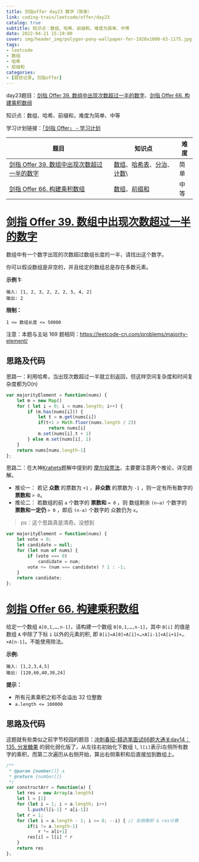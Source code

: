 ```yaml
---
title: 剑指offer day23 数学（简单）
link: coding-train/leetcode/offer/day23
catalog: true
subtitle: 知识点：数组、哈希、前缀和，难度为简单、中等
date: 2022-04-21 15:19:00
cover: img/header_img/polygon-pony-wallpaper-for-1920x1080-63-1175.jpg
tags:
- leetcode
- 数组
- 哈希
- 前缀和
categories:
- [题目记录, 剑指offer]
---
```


day23题目：[剑指 Offer 39. 数组中出现次数超过一半的数字](https://leetcode-cn.com/problems/shu-zu-zhong-chu-xian-ci-shu-chao-guo-yi-ban-de-shu-zi-lcof/)、[剑指 Offer 66. 构建乘积数组](https://leetcode-cn.com/problems/gou-jian-cheng-ji-shu-zu-lcof/)

知识点：数组、哈希、前缀和，难度为简单、中等

学习计划链接：[「剑指 Offer」 - 学习计划](https://leetcode-cn.com/study-plan/lcof/?progress=7jn70jr)

| 题目 | 知识点 | 难度 |
| --- | ---- | ---- |
| [剑指 Offer 39. 数组中出现次数超过一半的数字](https://leetcode-cn.com/problems/shu-zu-zhong-chu-xian-ci-shu-chao-guo-yi-ban-de-shu-zi-lcof/) | [数组](https://leetcode-cn.com/tag/array)、[哈希表](https://leetcode-cn.com/tag/hash-table)、[分治](https://leetcode-cn.com/tag/divide-and-conquer)、[计数](https://leetcode-cn.com/tag/counting)\ | 简单 |
| [剑指 Offer 66. 构建乘积数组](https://leetcode-cn.com/problems/gou-jian-cheng-ji-shu-zu-lcof/) | [数组](https://leetcode-cn.com/tag/array)、[前缀和](https://leetcode-cn.com/tag/prefix-sum) | 中等 |


# [剑指 Offer 39. 数组中出现次数超过一半的数字](https://leetcode-cn.com/problems/shu-zu-zhong-chu-xian-ci-shu-chao-guo-yi-ban-de-shu-zi-lcof/)

数组中有一个数字出现的次数超过数组长度的一半，请找出这个数字。

你可以假设数组是非空的，并且给定的数组总是存在多数元素。

**示例 1:**

```
输入: [1, 2, 3, 2, 2, 2, 5, 4, 2]
输出: 2
```
**限制：**

`1 <= 数组长度 <= 50000`

注意：本题与主站 169 题相同：<https://leetcode-cn.com/problems/majority-element/>


## 思路及代码
思路一：利用哈希，当出现次数超过一半就立刻返回，但这样空间复杂度和时间复杂度都为O(n)
```javascript
var majorityElement = function(nums) {
    let m = new Map()
    for ( let i = 0; i < nums.length; i++) {
        if (m.has(nums[i])) {
            let t = m.get(nums[i])
            if(t+1 > Math.floor(nums.length / 2))
                return nums[i]
            m.set(nums[i],t + 1)
        } else m.set(nums[i], 1)
    }
    return nums[nums.length-1]
};
```
思路二：在大神[Krahets](https://leetcode-cn.com/u/jyd/)题解中提到的 [摩尔投票法](https://leetcode-cn.com/problems/shu-zu-zhong-chu-xian-ci-shu-chao-guo-yi-ban-de-shu-zi-lcof/solution/mian-shi-ti-39-shu-zu-zhong-chu-xian-ci-shu-chao-3/)，主要要注意两个推论，详见题解。
- 推论一： 若记 **众数** 的票数为 `+1` ，**非众数** 的票数为 `-1` ，则一定有所有数字的**票数和** `> 0`。
- 推论二： 若数组的前 `a` 个数字的 **票数和** `= 0` ，则 数组剩余 `(n−a)` 个数字的 **票数和一定仍** `> 0` ，即后 `(n-a)` 个数字的 众数仍为 `x`。
> ps：这个思路真是清奇。没想到


```javascript
var majorityElement = function(nums) {
    let vote = 0;
    let candidate = null;
    for (let num of nums) {
        if (vote === 0) 
            candidate = num;
        vote += (num === candidate) ? 1 : -1;
    }
    return candidate;
};
```


# [剑指 Offer 66. 构建乘积数组](https://leetcode-cn.com/problems/gou-jian-cheng-ji-shu-zu-lcof/)

给定一个数组 `A[0,1,…,n-1]`，请构建一个数组 `B[0,1,…,n-1]`，其中 `B[i]` 的值是数组 `A` 中除了下标 `i` 以外的元素的积, 即 `B[i]=A[0]×A[1]×…×A[i-1]×A[i+1]×…×A[n-1]`。不能使用除法。

**示例:**

```
输入: [1,2,3,4,5]
输出: [120,60,40,30,24]
```

**提示：**

-   所有元素乘积之和不会溢出 32 位整数
-   `a.length <= 100000`

## 思路及代码
这题就有些类似之前字节校园的题目：[冲刺春招-精选笔面试66题大通关day14：135. 分发糖果](https://ysx.cosine.ren/cn/coding-train/leetcode/bytedance/bytedance-day14/#%E6%80%9D%E8%B7%AF-3) 的弱化弱化版了，从左往右初始化下数组 `l`, `l[i]`表示i左侧所有数字的乘积，而第二次遍历从右侧开始，算出右侧乘积和后直接加到数组上。
```javascript
/**
 * @param {number[]} a
 * @return {number[]}
 */
var constructArr = function(a) {
    let res = new Array(a.length)
    let l = [1]
    for (let i = 1; i < a.length; i++) 
        l.push(l[i-1] * a[i-1])
    let r = 1;
    for (let i = a.length - 1; i >= 0; --i) { // 右侧乘积 & res计算
        if(i != a.length-1)
            r *= a[i+1]
        res[i] = l[i] * r
    }
    return res
};
```
